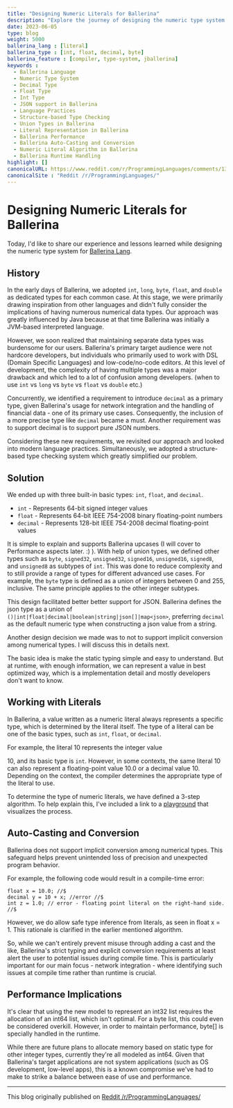 ```yaml
---
title: "Designing Numeric Literals for Ballerina"
description: "Explore the journey of designing the numeric type system for Ballerina Lang, a modern programming language originally developed for network integration. Learn about the history, the challenges, the solutions adopted, and how the language handles numeric literals, conversions, and performance implications. Get insights into the logic behind the type system and the trade-offs made for striking a balance between ease of use and performance"
date: 2023-06-05
type: blog
weight: 5000
ballerina_lang : [literal]
ballerina_type : [int, float, decimal, byte]
ballerina_feature : [compiler, type-system, jballerina]
keywords : 
  - Ballerina Language
  - Numeric Type System
  - Decimal Type
  - Float Type
  - Int Type
  - JSON support in Ballerina
  - Language Practices
  - Structure-based Type Checking
  - Union Types in Ballerina
  - Literal Representation in Ballerina
  - Ballerina Performance
  - Ballerina Auto-Casting and Conversion
  - Numeric Literal Algorithm in Ballerina
  - Ballerina Runtime Handling
highlight: []
canonicalURL: https://www.reddit.com/r/ProgrammingLanguages/comments/13zjq3y/ballerina_numerical_types_learning_points/
canonicalSite : "Reddit /r/ProgrammingLanguages/"
---
```


# Designing Numeric Literals for Ballerina

Today, I'd like to share our experience and lessons learned while designing the numeric type system for [Ballerina Lang](https://ballerina.io). 

## History 

In the early days of Ballerina, we adopted `int`, `long`, `byte`, `float`, and `double` as dedicated types for each common case. At this stage, we were primarily drawing inspiration from other languages and didn't fully consider the implications of having numerous numerical data types. Our approach was greatly influenced by Java because at that time Ballerina was initially a JVM-based interpreted language.

However, we soon realized that maintaining separate data types was burdensome for our users. Ballerina's primary target audience were not hardcore developers, but individuals who primarily used to work with DSL (Domain Specific Languages) and low-code/no-code editors. At this level of development, the complexity of having multiple types was a major drawback and which led to a lot of confusion among developers. (when to use `int` vs `long` vs `byte` vs `float` vs `double` etc.)

Concurrently, we identified a requirement to introduce `decimal` as a primary type, given Ballerina's usage for network integration and the handling of financial data - one of its primary use cases. Consequently, the inclusion of a more precise type like `decimal` became a must. Another requirement was to support decimal is to support pure JSON numbers.

Considering these new requirements, we revisited our approach and looked into modern language practices. Simultaneously, we adopted a structure-based type checking system which greatly simplified our problem.

## Solution 

We ended up with three built-in basic types: `int`, `float`, and `decimal`.

- `int` - Represents 64-bit signed integer values
- `float` - Represents 64-bit IEEE 754-2008 binary floating-point numbers
- `decimal` - Represents 128-bit IEEE 754-2008 decimal floating-point values

It is simple to explain and supports Ballerina upcases (I will cover to Performance aspects later. :) ). With help of union types, we defined other types such as `byte`, `signed32`, `unsigned32`, `signed16`, `unsigned16`, `signed8`, and `unsigned8` as subtypes of `int`. This was done to reduce complexity and to still provide a range of types for different advanced use cases. For example, the `byte` type is defined as a union of integers between 0 and 255, inclusive. The same principle applies to the other integer subtypes. 

This design facilitated better better support for JSON. Ballerina defines the json type as a union of `()|int|float|decimal|boolean|string|json[]|map<json>`, preferring `decimal` as the default numeric type when constructing a json value from a string.

Another design decision we made was to not to support implicit conversion among numerical types. I will discuss this in details next. 

The basic idea is make the static typing simple and easy to understand. But at runtime, with enough information, we can represent a value in best optimized way, which is a implementation detail and mostly developers don't want to know. 

## Working with Literals 

In Ballerina, a value written as a numeric literal always represents a specific type, which is determined by the literal itself. The type of a literal can be one of the basic types, such as `int`, `float`, or `decimal`.

For example, the literal 10 represents the integer value

 10, and its basic type is `int`. However, in some contexts, the same literal 10 can also represent a floating-point value 10.0 or a decimal value 10. Depending on the context, the compiler determines the appropriate type of the literal to use.

To determine the type of numeric literals, we have defined a 3-step algorithm. To help explain this, I've included a link to a [playground](https://bal.tips/docs/types/rules/numeric-literals/#algorithm) that visualizes the process.

## Auto-Casting and Conversion

Ballerina does not support implicit conversion among numerical types. This safeguard helps prevent unintended loss of precision and unexpected program behavior.

For example, the following code would result in a compile-time error:
    
```ballerina {filename="numeric-error.bal" result="error"}
float x = 10.0; //$
decimal y = 10 + x; //error //$
int z = 1.0; // error - floating point literal on the right-hand side. //$
```
However, we do allow safe type inference from literals, as seen in float x = 1. This rationale is clarified in the earlier mentioned algorithm.

So, while we can't entirely prevent misuse through adding a cast and the like, Ballerina's strict typing and explicit conversion requirements at least alert the user to potential issues during compile time. This is particularly important for our main focus - network integration - where identifying such issues at compile time rather than runtime is crucial.

## Performance Implications

It's clear that using the new model to represent an int32 list requires the allocation of an int64 list, which isn't optimal. For a byte list, this could even be considered overkill. However, in order to maintain performance, byte[] is specially handled in the runtime.

While there are future plans to allocate memory based on static type for other integer types, currently they're all modeled as int64. Given that Ballerina's target applications are not system applications (such as OS development, low-level apps), this is a known compromise we've had to make to strike a balance between ease of use and performance.

--- 

This blog originally published on [Reddit /r/ProgrammingLanguages/](https://www.reddit.com/r/ProgrammingLanguages/comments/13zjq3y/ballerina_numerical_types_learning_points/)

